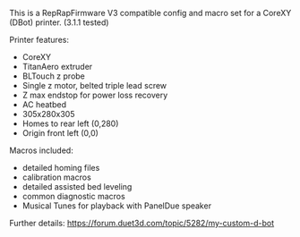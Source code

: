 This is a RepRapFirmware V3 compatible config and macro set for a CoreXY (DBot) printer. (3.1.1 tested)

Printer features:
- CoreXY
- TitanAero extruder
- BLTouch z probe
- Single z motor, belted triple lead screw
- Z max endstop for power loss recovery
- AC heatbed
- 305x280x305
- Homes to rear left (0,280)
- Origin front left (0,0)

Macros included:
- detailed homing files
- calibration macros
- detailed assisted bed leveling
- common diagnostic macros
- Musical Tunes for playback with PanelDue speaker

Further details: https://forum.duet3d.com/topic/5282/my-custom-d-bot
